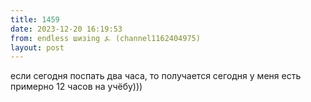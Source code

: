 ```yaml
---
title: 1459
date: 2023-12-20 16:19:53
from: endless шизing ⍼ (channel1162404975)
layout: post
---
```


если сегодня поспать два часа, то получается сегодня у меня есть примерно 12 часов на учёбу)))
